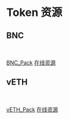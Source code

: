 # Token 资源

## BNC
&emsp;
<img :src="$withBase('/en/token-assets/BNC_Default_64.png')" alt="" />

[BNC_Pack](https://raw.githubusercontent.com/bifrost-finance/design-assets/master/token_logo/bnc/BNC_Pack.zip)
[在线资源](https://github.com/bifrost-finance/design-assets/tree/master/token_logo/bnc)

## vETH
&emsp;
<img :src="$withBase('/en/token-assets/vETH_Defult_64.png')" alt="" />

[vETH_Pack](https://raw.githubusercontent.com/bifrost-finance/design-assets/master/token_logo/veth/vETH_Pack.zip)
[在线资源](https://github.com/bifrost-finance/design-assets/tree/master/token_logo/veth)
